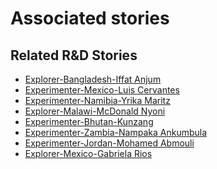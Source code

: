 # Associated stories

<!-- !!DO NOT REMOVE!! start autogenerated hyperlinks -->
## Related R&D Stories
- [Explorer\-Bangladesh\-Iffat Anjum](/stories/?doc=Explorers_BGD)
- [Experimenter\-Mexico\-Luis Cervantes](/stories/?doc=Experimenters_MEX)
- [Experimenter\-Namibia\-Yrika Maritz](/stories/?doc=Experimenters_NAM)
- [Explorer\-Malawi\-McDonald Nyoni](/stories/?doc=Explorers_MWI)
- [Experimenter\-Bhutan\-Kunzang](/stories/?doc=Experimenters_BTN)
- [Experimenter\-Zambia\-Nampaka Ankumbula](/stories/?doc=Experimenters_ZMB)
- [Experimenter\-Jordan\-Mohamed Abmouli](/stories/?doc=Experimenters_JOR)
- [Explorer\-Mexico\-Gabriela Rios](/stories/?doc=Explorers_MEX)
<!-- !!DO NOT REMOVE!! end autogenerated hyperlinks -->